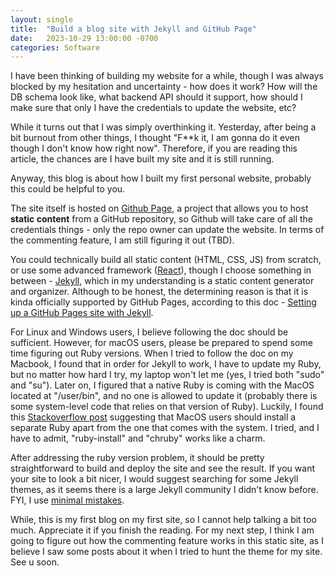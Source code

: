 ```yaml
---
layout: single
title:  "Build a blog site with Jekyll and GitHub Page"
date:   2023-10-29 13:00:00 -0700
categories: Software
---
```

I have been thinking of building my website for a while, though I was always blocked by my hesitation and uncertainty - how does it work? How will the DB schema look like, what backend API should it support, how should I make sure that only I have the credentials to update the website, etc?

While it turns out that I was simply overthinking it. Yesterday, after being a bit burnout from other things, I thought "F**k it, I am gonna do it even though I don't know how right now". Therefore, if you are reading this article, the chances are I have built my site and it is still running. 

Anyway, this blog is about how I built my first personal website, probably this could be helpful to you.

The site itself is hosted on [Github Page](https://pages.github.com/), a project that allows you to host **static content** from a GitHub repository, so Github will take care of all the credentials things - only the repo owner can update the website. In terms of the commenting feature, I am still figuring it out (TBD).

You could technically build all static content (HTML, CSS, JS) from scratch, or use some advanced framework ([React](https://github.com/gitname/react-gh-pages)), though I choose something in between - [Jekyll](https://jekyllrb.com/), which in my understanding is a static content generator and organizer. Although to be honest, the determining reason is that it is kinda officially supported by GitHub Pages, according to this doc - [Setting up a GitHub Pages site with Jekyll](https://docs.github.com/en/pages/setting-up-a-github-pages-site-with-jekyll).

For Linux and Windows users, I believe following the doc should be sufficient. However, for macOS users, please be prepared to spend some time figuring out Ruby versions. When I tried to follow the doc on my Macbook, I found that in order for Jekyll to work, I have to update my Ruby, but no matter how hard I try, my laptop won't let me (yes, I tried both "sudo" and "su"). Later on, I figured that a native Ruby is coming with the MacOS located at "/user/bin", and no one is allowed to update it (probably there is some system-level code that relies on that version of Ruby). Luckily, I found this [Stackoverflow post](https://stackoverflow.com/questions/51126403/you-dont-have-write-permissions-for-the-library-ruby-gems-2-3-0-directory-ma) suggesting that MacOS users should install a separate Ruby apart from the one that comes with the system. I tried, and I have to admit, "ruby-install" and "chruby" works like a charm. 

After addressing the ruby version problem, it should be pretty straightforward to build and deploy the site and see the result. If you want your site to look a bit nicer, I would suggest searching for some Jekyll themes, as it seems there is a large Jekyll community I didn't know before. FYI, I use [minimal mistakes](https://mmistakes.github.io/minimal-mistakes/).

While, this is my first blog on my first site, so I cannot help talking a bit too much. Appreciate it if you finish the reading. For my next step, I think I am going to figure out how the commenting feature works in this static site, as I believe I saw some posts about it when I tried to hunt the theme for my site. See u soon. 